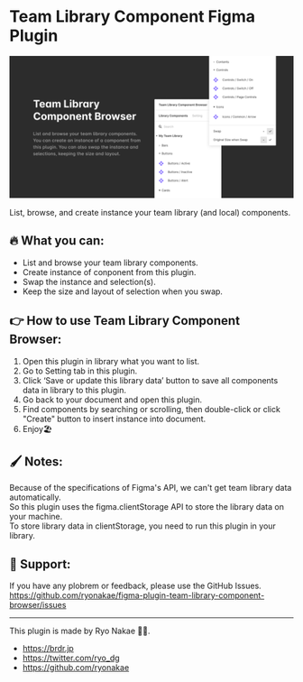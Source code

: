 # Team Library Component Figma Plugin

![](./cover.png)

List, browse, and create instance your team library (and local) components.

## 🔥 What you can:

- List and browse your team library components.
- Create instance of conponent from this plugin.
- Swap the instance and selection(s).
- Keep the size and layout of selection when you swap.

## 👉 How to use Team Library Component Browser:

1. Open this plugin in library what you want to list.
2. Go to Setting tab in this plugin.
3. Click ‘Save or update this library data’ button to save all components data in library to this plugin.
4. Go back to your document and open this plugin.
5. Find components by searching or scrolling, then double-click or click "Create" button to insert instance into document.
6. Enjoy🏖

## 🖌 Notes:

Because of the specifications of Figma's API, we can't get team library data automatically.  
So this plugin uses the figma.clientStorage API to store the library data on your machine.  
To store library data in clientStorage, you need to run this plugin in your library.

## 📮 Support:

If you have any plobrem or feedback, please use the GitHub Issues.
https://github.com/ryonakae/figma-plugin-team-library-component-browser/issues

---

This plugin is made by Ryo Nakae 🙎‍♂️.

- https://brdr.jp
- https://twitter.com/ryo_dg
- https://github.com/ryonakae
